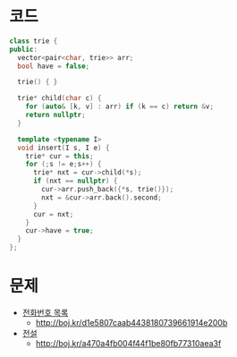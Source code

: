 # 코드
```cpp
class trie {
public:
  vector<pair<char, trie>> arr;
  bool have = false;

  trie() { }

  trie* child(char c) {
    for (auto& [k, v] : arr) if (k == c) return &v;
    return nullptr;
  }

  template <typename I>
  void insert(I s, I e) {
    trie* cur = this;
    for (;s != e;s++) {
      trie* nxt = cur->child(*s);
      if (nxt == nullptr) {
        cur->arr.push_back({*s, trie()});
        nxt = &cur->arr.back().second;
      }
      cur = nxt;
    }
    cur->have = true;
  }
};
```

# 문제
* [전화번호 목록](https://boj.kr/5052)
  * http://boj.kr/d1e5807caab4438180739661914e200b
* [전설](https://boj.kr/19585)
  * http://boj.kr/a470a4fb004f44f1be80fb77310aea3f